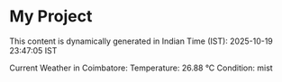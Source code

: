 # My Project

This content is dynamically generated in Indian Time (IST): 2025-10-19 23:47:05 IST


Current Weather in Coimbatore:
Temperature: 26.88 °C
Condition: mist
